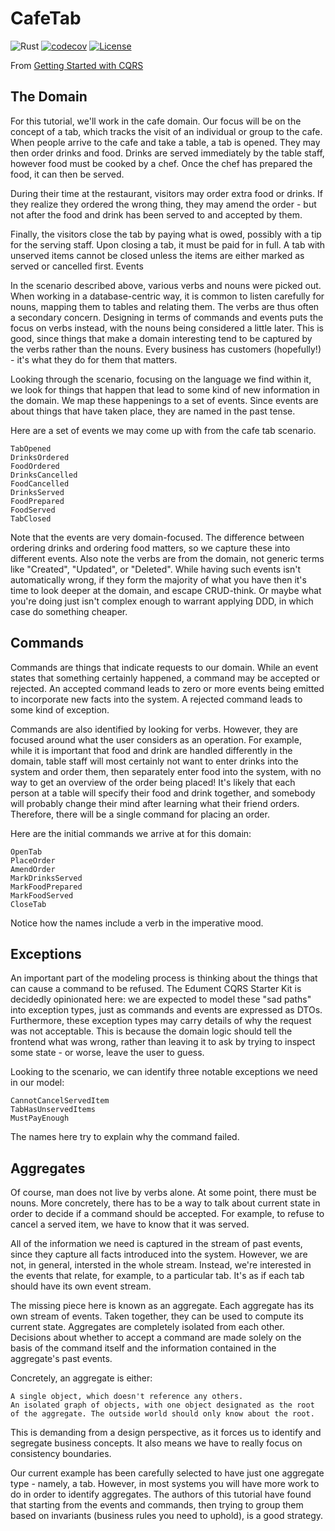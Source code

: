 # CafeTab
![Rust](https://github.com/mtelahun/cafe-tab/actions/workflows/rust.yml/badge.svg)
[![codecov](https://codecov.io/gh/mtelahun/cafe-tab/branch/main/graph/badge.svg?token=A1P9I5E2LU)](https://codecov.io/gh/mtelahun/cafe-tab)
[![License](https://img.shields.io/badge/License-BSD_2--Clause-orange.svg)](https://opensource.org/licenses/BSD-2-Clause)

From [Getting Started with CQRS](https://cqrs.nu/)

## The Domain

For this tutorial, we'll work in the cafe domain. Our focus will be on the concept of a tab, which tracks the visit of an individual or group to the cafe. When people arrive to the cafe and take a table, a tab is opened. They may then order drinks and food. Drinks are served immediately by the table staff, however food must be cooked by a chef. Once the chef has prepared the food, it can then be served.

During their time at the restaurant, visitors may order extra food or drinks. If they realize they ordered the wrong thing, they may amend the order - but not after the food and drink has been served to and accepted by them.

Finally, the visitors close the tab by paying what is owed, possibly with a tip for the serving staff. Upon closing a tab, it must be paid for in full. A tab with unserved items cannot be closed unless the items are either marked as served or cancelled first.
Events

In the scenario described above, various verbs and nouns were picked out. When working in a database-centric way, it is common to listen carefully for nouns, mapping them to tables and relating them. The verbs are thus often a secondary concern. Designing in terms of commands and events puts the focus on verbs instead, with the nouns being considered a little later. This is good, since things that make a domain interesting tend to be captured by the verbs rather than the nouns. Every business has customers (hopefully!) - it's what they do for them that matters.

Looking through the scenario, focusing on the language we find within it, we look for things that happen that lead to some kind of new information in the domain. We map these happenings to a set of events. Since events are about things that have taken place, they are named in the past tense.

Here are a set of events we may come up with from the cafe tab scenario.

    TabOpened
    DrinksOrdered
    FoodOrdered
    DrinksCancelled
    FoodCancelled
    DrinksServed
    FoodPrepared
    FoodServed
    TabClosed

Note that the events are very domain-focused. The difference between ordering drinks and ordering food matters, so we capture these into different events. Also note the verbs are from the domain, not generic terms like "Created", "Updated", or "Deleted". While having such events isn't automatically wrong, if they form the majority of what you have then it's time to look deeper at the domain, and escape CRUD-think. Or maybe what you're doing just isn't complex enough to warrant applying DDD, in which case do something cheaper.

## Commands

Commands are things that indicate requests to our domain. While an event states that something certainly happened, a command may be accepted or rejected. An accepted command leads to zero or more events being emitted to incorporate new facts into the system. A rejected command leads to some kind of exception.

Commands are also identified by looking for verbs. However, they are focused around what the user considers as an operation. For example, while it is important that food and drink are handled differently in the domain, table staff will most certainly not want to enter drinks into the system and order them, then separately enter food into the system, with no way to get an overview of the order being placed! It's likely that each person at a table will specify their food and drink together, and somebody will probably change their mind after learning what their friend orders. Therefore, there will be a single command for placing an order.

Here are the initial commands we arrive at for this domain:

    OpenTab
    PlaceOrder
    AmendOrder
    MarkDrinksServed
    MarkFoodPrepared
    MarkFoodServed
    CloseTab

Notice how the names include a verb in the imperative mood.

## Exceptions

An important part of the modeling process is thinking about the things that can cause a command to be refused. The Edument CQRS Starter Kit is decidedly opinionated here: we are expected to model these "sad paths" into exception types, just as commands and events are expressed as DTOs. Furthermore, these exception types may carry details of why the request was not acceptable. This is because the domain logic should tell the frontend what was wrong, rather than leaving it to ask by trying to inspect some state - or worse, leave the user to guess.

Looking to the scenario, we can identify three notable exceptions we need in our model:

    CannotCancelServedItem
    TabHasUnservedItems
    MustPayEnough

The names here try to explain why the command failed.

## Aggregates

Of course, man does not live by verbs alone. At some point, there must be nouns. More concretely, there has to be a way to talk about current state in order to decide if a command should be accepted. For example, to refuse to cancel a served item, we have to know that it was served.

All of the information we need is captured in the stream of past events, since they capture all facts introduced into the system. However, we are not, in general, intersted in the whole stream. Instead, we're interested in the events that relate, for example, to a particular tab. It's as if each tab should have its own event stream.

The missing piece here is known as an aggregate. Each aggregate has its own stream of events. Taken together, they can be used to compute its current state. Aggregates are completely isolated from each other. Decisions about whether to accept a command are made solely on the basis of the command itself and the information contained in the aggregate's past events.

Concretely, an aggregate is either:

    A single object, which doesn't reference any others.
    An isolated graph of objects, with one object designated as the root of the aggregate. The outside world should only know about the root.

This is demanding from a design perspective, as it forces us to identify and segregate business concepts. It also means we have to really focus on consistency boundaries.

Our current example has been carefully selected to have just one aggregate type - namely, a tab. However, in most systems you will have more work to do in order to identify aggregates. The authors of this tutorial have found that starting from the events and commands, then trying to group them based on invariants (business rules you need to uphold), is a good strategy.
